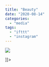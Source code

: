 ```yaml
---
title: "Beauty"
date: "2020-08-14"
categories: 
  - "media"
tags: 
  - "ifttt"
  - "instagram"
---
```


![](images/Mathew_Ingram_on_Instagram_“Beauty”.png)

\]\]>
